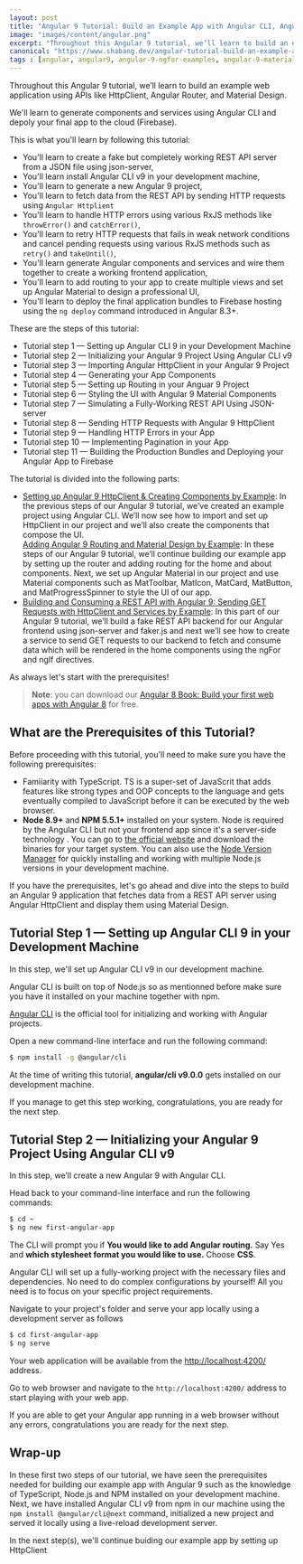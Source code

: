 ```yaml
---
layout: post
title: "Angular 9 Tutorial: Build an Example App with Angular CLI, Angular Router, HttpClient & Angular Material"
image: "images/content/angular.png"
excerpt: "Throughout this Angular 9 tutorial, we’ll learn to build an example web application using APIs like HttpClient, Angular Router, and Material Design. We'll learn to generate components and services using Angular CLI and depoly your final app to the cloud (Firebase)."
canonical: "https://www.shabang.dev/angular-tutorial-build-an-example-app-with-angular-cli-router-httpclient-and-angular-material/"  
tags : [angular, angular9, angular-9-ngfor-examples, angular-9-material-examples]
---
```

 

Throughout this Angular 9 tutorial, we’ll learn to build an example web application using APIs like HttpClient, Angular Router, and Material Design.

We'll learn to generate components and services using Angular CLI and depoly your final app to the cloud (Firebase).

This is what you'll learn by following this tutorial:

-   You'll learn to create a fake but completely working REST API server from a JSON file using json-server,
-   You'll learn install Angular CLI v9 in your development machine,
-   You'll learn to generate a new Angular 9 project,
-   You'll learn to fetch data from the REST API by sending HTTP requests using `Angular Httplient`
-   You'll learn to handle HTTP errors using various RxJS methods like `throwError()`  and `catchError()`,
-   You'll learn to retry HTTP requests that fails in weak network conditions and cancel pending requests using various RxJS methods such as `retry()`  and `takeUntil()`, 
-   You'll learn generate Angular components and services and wire them together to create a working frontend application,
-   You'll learn to add routing to your app to create multiple views and set up Angular Material to design a professional UI,
-   You'll learn to deploy the final application bundles to Firebase hosting using the `ng deploy`  command introduced in Angular 8.3+.

These are the steps of this tutorial:
  
-   Tutorial step 1 — Setting up Angular CLI 9 in your Development Machine
-   Tutorial step 2 — Initializing your Angular 9 Project Using Angular CLI v9
-   Tutorial step 3 — Importing Angular HttpClient in your Angular 9 Project
-   Tutorial step 4 — Generating your App Components
-   Tutorial step 5 — Setting up Routing in your Anguar 9 Project
-   Tutorial step 6 — Styling the UI with Angular 9 Material Components
-   Tutorial step 7 — Simulating a Fully-Working REST API Using JSON-server
-   Tutorial step 8 — Sending HTTP Requests with Angular 9 HttpClient
-   Tutorial step 9 — Handling HTTP Errors in your App
-   Tutorial step 10 — Implementing Pagination in your App
-   Tutorial step 11 — Building the Production Bundles and Deploying your Angular App to Firebase

The tutorial is divided into the following parts:

- [Setting up Angular 9 HttpClient & Creating Components by Example](https://www.shabang.dev/setting-up-angular-httpclient-and-creating-components-by-example/): In the previous steps of our Angular 9 tutorial, we’ve created an example project using Angular CLI. We’ll now see how to import and set up HttpClient in our project and we’ll also create the components that compose the UI.    
 [Adding Angular 9 Routing and Material Design by Example](https://www.shabang.dev/adding-angular-routing-and-material-design-by-example/): In these steps of our Angular 9 tutorial, we’ll continue building our example app by setting up the router and adding routing for the home and about components. Next, we set up Angular Material in our project and use Material components such as MatToolbar, MatIcon, MatCard, MatButton, and MatProgressSpinner to style the UI of our app.
- [Building and Consuming a REST API with Angular 9: Sending GET Requests with HttpClient and Services by Example](https://www.shabang.dev/building-and-consuming-a-rest-api-with-angular-sending-get-requests-with-httpclient-and-services-by-example/): In this part of our Angular 9 tutorial, we’ll build a fake REST API backend for our Angular frontend using json-server and faker.js and next we’ll see how to create a service to send GET requests to our backend to fetch and consume data which will be rendered in the home components using the ngFor and ngIf directives.
    
As always let's start with the prerequisites!

> **Note**: you can download our  [Angular 8 Book: Build your first web apps with Angular 8](https://leanpub.com/practical-angular) for free.

## What are the Prerequisites of this Tutorial?

Before proceeding with this tutorial, you'll need to make sure you have the following prerequisites:

-   Famiiarity with TypeScript. TS is a super-set of JavaScrit that adds features like strong types and OOP concepts to the language and gets eventually compiled to JavaScript before it can be executed by the web browser.
-   **Node 8.9+**  and **NPM 5.5.1+**  installed on your system. Node is required by the Angular CLI but not your frontend app since it's a server-side technology . You can go to  [the official website](https://nodejs.org/downloads)  and download the binaries for your target system. You can also use the [Node Version Manager](https://github.com/nvm-sh/nvm)  for quickly installing and working with multiple Node.js versions in your development machine.

If you have the prerequisites, let's go ahead and dive into the steps to build an Angular 9 application that fetches data from a REST API server using Angular HttpClient and display them using Material Design. 

##  Tutorial Step 1 — Setting up Angular CLI 9 in your Development Machine

In this step, we'll set up Angular CLI v9 in our development machine.

Angular CLI is built on top of Node.js so as mentionned before make sure you have it installed on your machine together with npm.

[Angular CLI](https://cli.angular.io/)  is the official tool for initializing and working with Angular projects. 

Open a new command-line interface and run the following command:

```bash
$ npm install -g @angular/cli

```

At the time of writing this tutorial, **angular/cli v9.0.0**  gets installed on our development machine.

If you manage to get this step working, congratulations, you are ready for the next step.

## Tutorial Step 2 — Initializing your Angular 9 Project Using Angular CLI v9

In this step, we’ll create a new Angular 9 with Angular CLI.

Head back to your command-line interface and run the following commands:

```bash
$ cd ~  
$ ng new first-angular-app

```

The CLI will prompt you if **You would like to add Angular routing.**  Say Yes and  **which stylesheet format you would like to use.**  Choose  **CSS**.

Angular CLI will set up a fully-working project with the necessary files and dependencies. No need to do complex configurations by yourself! All you need is to focus on your specific project requirements.

Navigate to your project's folder and serve your app locally using a development server as follows

```bash
$ cd first-angular-app  
$ ng serve

```

Your web application will be available from the [http://localhost:4200/](http://localhost:4200/)  address.

Go to web browser and navigate to the `http://localhost:4200/`  address to start playing with your web app. 

If you are able to get your Angular app running in a web browser without any errors, congratulations you are ready for the next step.

## Wrap-up

In these first two steps of our tutorial, we have seen the prerequisites needed for building our example app with Angular 9 such as the knowledge of TypeScript, Node.js and NPM installed on your development machine. Next, we have installed Angular CLI v9 from npm in our machine using the `npm install @angular/cli@next` command, initialized a new project and served it locally using a live-reload development server.   

In the next step(s), we'll continue buiding our example app by setting up HttpClient
